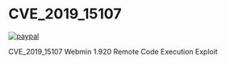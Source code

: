 # CVE_2019_15107

[![paypal](https://www.paypalobjects.com/en_US/i/btn/btn_donateCC_LG.gif)](lissy@g0db0x.systems)

CVE_2019_15107 Webmin 1.920 Remote Code Execution Exploit
